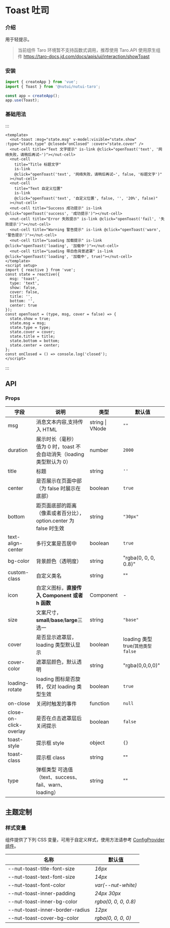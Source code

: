 # Toast 吐司

### 介绍

用于轻提示。

> 当前组件 Taro 环境暂不支持函数式调用，推荐使用 Taro.API 使用原生组件 https://taro-docs.jd.com/docs/apis/ui/interaction/showToast

### 安装

```js
import { createApp } from 'vue';
import { Toast } from '@nutui/nutui-taro';

const app = createApp();
app.use(Toast);
```

### 基础用法

:::

```vue
<template>
  <nut-toast :msg="state.msg" v-model:visible="state.show" :type="state.type" @closed="onClosed" :cover="state.cover" />
  <nut-cell title="Text 文字提示" is-link @click="openToast('text', '网络失败，请稍后再试~')"></nut-cell>
  <nut-cell
    title="Title 标题文字"
    is-link
    @click="openToast('text', '网络失败，请稍后再试~', false, '标题文字')"
  ></nut-cell>
  <nut-cell
    title="Text 自定义位置"
    is-link
    @click="openToast('text', '自定义位置', false, '', '20%', false)"
  ></nut-cell>
  <nut-cell title="Success 成功提示" is-link @click="openToast('success', '成功提示')"></nut-cell>
  <nut-cell title="Error 失败提示" is-link @click="openToast('fail', '失败提示')"></nut-cell>
  <nut-cell title="Warning 警告提示" is-link @click="openToast('warn', '警告提示')"></nut-cell>
  <nut-cell title="Loading 加载提示" is-link @click="openToast('loading', '加载中')"></nut-cell>
  <nut-cell title="Loading 带白色背景遮罩" is-link @click="openToast('loading', '加载中', true)"></nut-cell>
</template>
<script setup>
import { reactive } from 'vue';
const state = reactive({
  msg: 'toast',
  type: 'text',
  show: false,
  cover: false,
  title: '',
  bottom: '',
  center: true
});
const openToast = (type, msg, cover = false) => {
  state.show = true;
  state.msg = msg;
  state.type = type;
  state.cover = cover;
  state.title = title;
  state.bottom = bottom;
  state.center = center;
};
const onClosed = () => console.log('closed');
</script>
```

:::

## API

### Props

| 字段 | 说明 | 类型 | 默认值 |
| --- | --- | --- | --- |
| msg | 消息文本内容,支持传入 HTML | string \| VNode | `""` |
| duration | 展示时长（毫秒）<br>值为 0 时，toast 不会自动消失（loading 类型默认为 0） | number | `2000` |
| title | 标题 | string | `''` |
| center | 是否展示在页面中部（为 false 时展示在底部） | boolean | `true` |
| bottom | 距页面底部的距离（像素或者百分比），option.center 为 false 时生效 | string | `"30px" ` |
| text-align-center | 多行文案是否居中 | boolean | `true` |
| bg-color | 背景颜色（透明度） | string | "rgba(0, 0, 0, 0.8)" |
| custom-class | 自定义类名 | string | "" |
| icon | 自定义图标，**直接传入 Component 或者 h 函数** | Component | - |
| size | 文案尺寸，**small**/**base**/**large**三选一 | string | `"base"` |
| cover | 是否显示遮罩层，loading 类型默认显示 | boolean | loading 类型 true/`其他类型false` |
| cover-color | 遮罩层颜色，默认透明 | string | "rgba(0,0,0,0)" |
| loading-rotate | loading 图标是否旋转，仅对 loading 类型生效 | boolean | `true` |
| on-close | 关闭时触发的事件 | function | `null` |
| close-on-click-overlay | 是否在点击遮罩层后关闭提示 | boolean | `false` |
| toast-style | 提示框 style | object | `{}` |
| toast-class | 提示框 class | string | "" |
| type | 弹框类型 可选值（text、success、fail、warn、loading） | string | "" |

## 主题定制

### 样式变量

组件提供了下列 CSS 变量，可用于自定义样式，使用方法请参考 [ConfigProvider 组件](#/zh-CN/component/configprovider)。

| 名称 | 默认值 |
| --- | --- |
| --nut-toast-title-font-size | _16px_ |
| --nut-toast-text-font-size | _14px_ |
| --nut-toast-font-color | _var(--nut-white)_ |
| --nut-toast-inner-padding | _24px 30px_ |
| --nut-toast-inner-bg-color | _rgba(0, 0, 0, 0.8)_ |
| --nut-toast-inner-border-radius | _12px_ |
| --nut-toast-cover-bg-color | _rgba(0, 0, 0, 0)_ |
